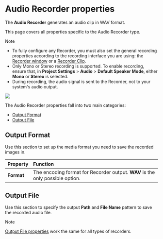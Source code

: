 # Audio Recorder properties

The **Audio Recorder** generates an audio clip in WAV format.

This page covers all properties specific to the Audio Recorder type.

>[!NOTE]
>* To fully configure any Recorder, you must also set the general recording properties according to the recording interface you are using: the [Recorder window](RecorderWindowRecordingProperties.md) or a [Recorder Clip](RecordingTimelineTrack.md#recorder-clip-properties).
>* Only Mono or Stereo recording is supported. To enable recording, ensure that, in **Project Settings** > **Audio** > **Default Speaker Mode**, either **Mono** or **Stereo** is selected.
>*  During recording, the audio signal is sent to the Recorder, not to your system's audio output.

![](Images/RecorderAudio.png)

The Audio Recorder properties fall into two main categories:
* [Output Format](#output-format)
* [Output File](#output-file)

## Output Format

Use this section to set up the media format you need to save the recorded images in.

|Property|Function|
|:---|:---|
| **Format** | The encoding format for Recorder output. **WAV** is the only possible option. |

## Output File

Use this section to specify the output **Path** and **File Name** pattern to save the recorded audio file.

>[!NOTE]
>[Output File properties](OutputFileProperties.md) work the same for all types of recorders.
